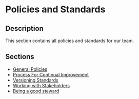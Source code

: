 # Policies and Standards

## Description
This section contains all policies and standards for our team.

## Sections

- [General Policies](./Policies.md)
- [Process For Continual Improvement](./Process%20for%20Continual%20Improvement.md)
- [Versioning Standards](./Versioning%20Standards.md)
- [Working with Stakeholders](./stakeholders.md)
- [Being a good steward]()

<!-- To be added - [Linting Standards]() -->
